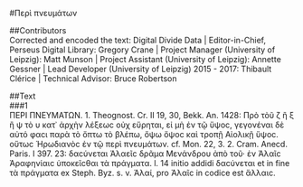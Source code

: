#Περὶ πνευμάτων  

##Contributors  
Corrected and encoded the text: Digital Divide Data | Editor-in-Chief, Perseus Digital Library: Gregory Crane | Project Manager (University of Leipzig): Matt Munson | Project Assistant (University of Leipzig): Annette Gessner | Lead Developer (University of Leipzig) 2015 - 2017: Thibault Clérice | Technical Advisor: Bruce Robertson  

##Text  
###1  
ΠΕΡΙ ΠΝΕΥΜΑΤΩΝ. 1. Theognost. Cr. II 19, 30, Bekk. An. 1428: Πρὸ τὸῦ ζ ἢ ξ ἢ ψ τὸ υ κατ᾿ ἀρχὴν λέξεωϲ οὐχ εὕρηται, εἰ μὴ ἐν τῷ ὕψοϲ, γεγονέναι δὲ αὐτό φαϲι παρὰ τὸ ὄπτω τὸ βλέπω, ὄψω ὄψοϲ καὶ τροπῇ Αἰολικῇ ὕψοϲ. οὕτωϲ Ἡρωδιανὸϲ ἐν τῷ περὶ πνευμάτων. cf. Mon. 22, 3. 2. Cram. Anecd. Paris. I 397. 23: δαϲύνεται Ἁλαεῖϲ δρᾶμα Μενάνδρου ἀπὸ τοῦ· ἐν Ἁλαῖϲ Ἀραφηνίαιϲ ὑποκεῖϲθαι τὰ πράγματα. l. 14 initio addidi δαϲύνεται et in fine τὰ πράγματα ex Steph. Byz. s. v. Ἁλαί, pro Ἁλαῖϲ in codice est ἅλλαιϲ.  
